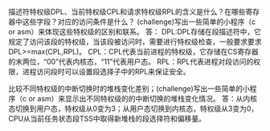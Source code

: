 描述符特权级DPL、当前特权级CPL和请求特权级RPL的含义是什么？在哪些寄存器中这些字段？对应的访问条件是什么？ (challenge)写出一些简单的小程序（c or asm）来体现这些特权级的区别和联系。
答：
	DPL:DPL存储在段描述符中，它规定了访问该段的特权级，当该段被访问时，需要进行特权级检查，一般要求要求DPL>=max(CPL,RPL)。
        CPL：CPL代表当前进程的特权级，它存储在CS寄存器的末两位，“00”代表内核态，“11”代表用户态。
	RPL：RPL代表进程对段访问的权限，进程访问段时可以设置段选择子中的RPL来保证安全。

比较不同特权级的中断切换时的堆栈变化差别；(challenge)写出一些简单的小程序（c or asm）来显示出不同特权级的的中断切换的堆栈变化情况。
答：从内核态切换到用户态，特权级从0变为3；从用户态切换到内核态，特权级从3变为0，CPU从当前任务状态段TSS中取得新堆栈的段选择符和偏移量。

